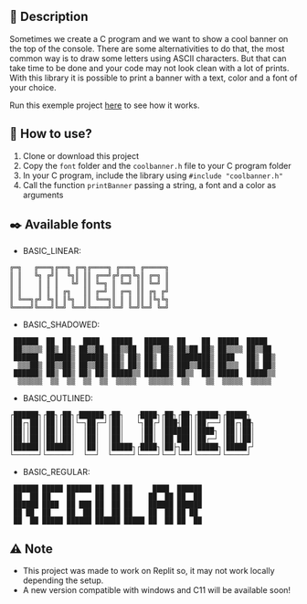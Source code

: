 ## 📜 Description

Sometimes we create a C program and we want to show a cool banner on the top of the console.
There are some alternativities to do that, the most common way is to draw some letters using ASCII characters.
But that can take time to be done and your code may not look clean with a lot of prints.
With this library it is possible to print a banner with a text, color and a font of your choice.

Run this exemple project [here](https://replit.com/@miguelbeckers/coolbanner) to see how it works.

## 🔨 How to use?

1. Clone or download this project
1. Copy the `font` folder and the `coolbanner.h` file to your C program folder
1. In your C program, include the library using `#include "coolbanner.h"`
1. Call the function `printBanner` passing a string, a font and a color as arguments

## ✒️ Available fonts

* BASIC_LINEAR:
```
╔═╗   ╔═══╗╔══╗ ╔═╗╔════╗ ╔═══╗ ╔═════╗
║ ║   ╚╗ ╔╝║  ╚╗║ ║║ ╔══╝╔╝╔═╗╚╗║ ╔═╗ ║
║ ║    ║ ║ ║   ╚╝ ║║ ╚═╗ ║ ╚═╝ ║║ ╚═╝ ║
║ ║    ║ ║ ║ ╔╗   ║║ ╔═╝ ║ ╔═╗ ║║ ╔╗ ╔╝
║ ╚══╗╔╝ ╚╗║ ║╚╗  ║║ ╚══╗║ ║ ║ ║║ ║╚╗╚╗
╚════╝╚═══╝╚═╝ ╚══╝╚════╝╚═╝ ╚═╝╚═╝ ╚═╝
```

* BASIC_SHADOWED:
```
 ██████  ██  ██   ████   █████   ██████  ██    ██  █████  █████
 ██▒▒▒▒▒ ██▒ ██▒ ██▒▒██  ██▒▒██  ██▒▒██▒ ██▒██ ██▒ ██▒▒▒▒ ██▒▒██
 ██████  ██████▒ ██████▒ ██▒ ██▒ ██▒ ██▒ ████████▒ ████   ██▒ ██▒
  ▒▒▒██▒ ██▒▒██▒ ██▒▒██▒ ██▒ ██▒ ██▒ ██▒ ███▒▒███▒ ██▒▒▒  ██▒ ██▒
 ██████▒ ██▒ ██▒ ██▒ ██▒ █████▒▒ ██████▒ ██▒▒  ██▒ █████  █████▒▒
  ▒▒▒▒▒▒  ▒▒  ▒▒  ▒▒  ▒▒  ▒▒▒▒▒   ▒▒▒▒▒▒  ▒▒    ▒▒  ▒▒▒▒▒  ▒▒▒▒▒
```

* BASIC_OUTLINED:
```
┌██████┐┌██┐┌██┐┌██████┐┌██┐   ┌████┐┌██┐┌██┐┌█████┐┌█████┐
│██┌┐██││██││██│└─┐██┌─┘│██│   └┐██┌┘│███┤██││██┌──┘│██┌┐██┐
│██││██││██││██│  │██│  │██│    │██│ │██████││████┐ │██││██│
│██││██││██││██│  │██│  │██│    │██│ │██ ███││██┌─┘ │██││██│
│██████││██████│  │██│  │█████┐┌████┐│██├┐██││█████┐│█████┌┘
└──────┘└──────┘  └──┘  └─────┘└────┘└──┘└──┘└─────┘└─────┘
```

* BASIC_REGULAR:
```
 ██████ █████ ██████ ██  ██ ██     ████  ██████
 ██  ██ ██    ██     ██  ██ ██    ██  ██ ██  ██
 ██████ ████  ██ ███ ██  ██ ██    ██████ ██████
 ██ ██  ██    ██  ██ ██  ██ ██    ██  ██ ██ ██
 ██  ██ █████ ██████ ██████ █████ ██  ██ ██  ██
 ```

## ⚠️ Note

* This project was made to work on Replit so, it may not work locally depending the setup.
* A new version compatible with windows and C11 will be available soon!
